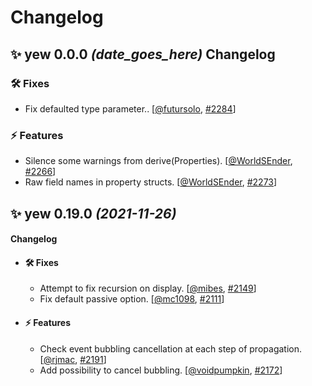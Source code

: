 # Changelog

## ✨ yew **0.0.0** *(date_goes_here)* Changelog

### 🛠 Fixes

- Fix defaulted type parameter.. [[@futursolo](https://github.com/futursolo), [#2284](https://github.com/yewstack/yew/pull/2284)]

### ⚡️ Features

- Silence some warnings from derive(Properties). [[@WorldSEnder](https://github.com/WorldSEnder), [#2266](https://github.com/yewstack/yew/pull/2266)]
- Raw field names in property structs. [[@WorldSEnder](https://github.com/WorldSEnder), [#2273](https://github.com/yewstack/yew/pull/2273)]

## ✨ yew **0.19.0** *(2021-11-26)*

#### Changelog

- #### 🛠 Fixes

  - Attempt to fix recursion on display. [[@mibes](https://github.com/mibes), [#2149](https://github.com/yewstack/yew/pull/2149)]
  - Fix default passive option. [[@mc1098](https://github.com/mc1098), [#2111](https://github.com/yewstack/yew/pull/2111)]

- #### ⚡️ Features

  - Check event bubbling cancellation at each step of propagation. [[@rjmac](https://github.com/rjmac), [#2191](https://github.com/yewstack/yew/pull/2191)]
  - Add possibility to cancel bubbling. [[@voidpumpkin](https://github.com/voidpumpkin), [#2172](https://github.com/yewstack/yew/pull/2172)]
